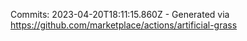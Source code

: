 Commits: 2023-04-20T18:11:15.860Z - Generated via https://github.com/marketplace/actions/artificial-grass
<br>
